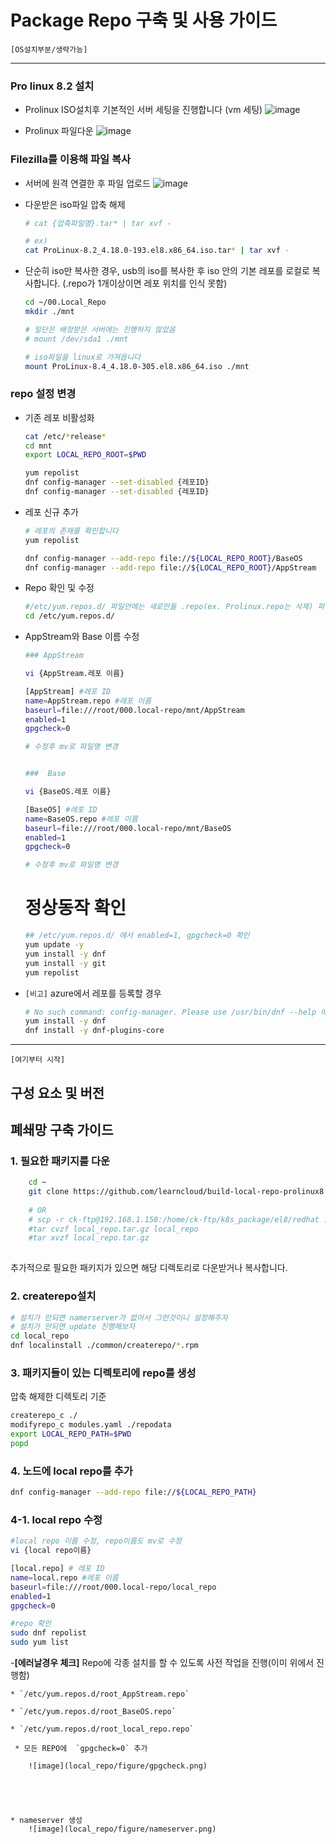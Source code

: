# Package Repo 구축 및 사용 가이드


`[OS설치부분/생략가능]`

----

### Pro linux 8.2 설치
- Prolinux ISO설치후  기본적인 서버 세팅을 진행합니다 (vm 세팅)
    ![image](local_repo/figure/download_prolinux8.2.png)


- Prolinux 파일다운
    ![image](local_repo/figure/download_prolinux8.2-2.png)



### Filezilla를 이용해 파일 복사


- 서버에 원격 연결한 후 파일 업로드
    ![image](local_repo/figure/con-filezila.png)


- 다운받은 iso파일 압축 해제

    ```bash
    # cat {압축파일명}.tar* | tar xvf -
    
    # ex) 
    cat ProLinux-8.2_4.18.0-193.el8.x86_64.iso.tar* | tar xvf -

    ```

- 단순히 iso만 복사한 경우, usb의 iso를 복사한 후 iso 안의 기본 레포를 로컬로 복사합니다. (.repo가 1개이상이면 레포 위치를 인식 못함)


    ```bash
    cd ~/00.Local_Repo
    mkdir ./mnt

    # 일단은 배정받은 서버에는 진행하지 않았음
    # mount /dev/sda1 ./mnt

    # iso파일을 linux로 가져옵니다
    mount ProLinux-8.4_4.18.0-305.el8.x86_64.iso ./mnt

    ```

### repo 설정 변경

- 기존 레포 비활성화
    ```bash
    cat /etc/*release*
    cd mnt
    export LOCAL_REPO_ROOT=$PWD

    yum repolist
    dnf config-manager --set-disabled {레포ID}
    dnf config-manager --set-disabled {레포ID}
    
    ```

- 레포 신규 추가

    ```bash
    # 레포의 존재를 확인합니다
    yum repolist 

    dnf config-manager --add-repo file://${LOCAL_REPO_ROOT}/BaseOS
    dnf config-manager --add-repo file://${LOCAL_REPO_ROOT}/AppStream

    ```


- Repo 확인 및 수정

    ```bash
    #/etc/yum.repos.d/ 파일안에는 새로만들 .repo(ex. Prolinux.repo는 삭제) 파일말고 아무것도 없어야함
    cd /etc/yum.repos.d/ 
    
    ```
    
- AppStream와 Base 이름 수정

    ```bash
    ### AppStream
    
    vi {AppStream.레포 이름}
    
    [AppStream] #레포 ID
    name=AppStream.repo #레포 이름
    baseurl=file:///root/000.local-repo/mnt/AppStream
    enabled=1
    gpgcheck=0
    
    # 수정후 mv로 파일명 변경
    
    
    ###  Base
    
    vi {BaseOS.레포 이름}

    [BaseOS] #레포 ID
    name=BaseOS.repo #레포 이름
    baseurl=file:///root/000.local-repo/mnt/BaseOS
    enabled=1
    gpgcheck=0
    
    # 수정후 mv로 파일명 변경
    

    ```


    # 정상동작 확인
    ```bash
    ## /etc/yum.repos.d/ 에서 enabled=1, gpgcheck=0 확인
    yum update -y
    yum install -y dnf
    yum install -y git
    yum repolist

    ```


- `[비고]` azure에서 레포를 등록할 경우 
    
    ```bash
    # No such command: config-manager. Please use /usr/bin/dnf --help 에러가 발생시 설치 진행
    yum install -y dnf
    dnf install -y dnf-plugins-core

    ```





----
`[여기부터 시작]` 

## 구성 요소 및 버전

## 폐쇄망 구축 가이드
### 1. 필요한 패키지를 다운

```bash
    cd ~
    git clone https://github.com/learncloud/build-local-repo-prolinux8.2.git
    
    # OR
    # scp -r ck-ftp@192.168.1.150:/home/ck-ftp/k8s_package/el8/redhat ./local_repo
    #tar cvzf local_repo.tar.gz local_repo
    #tar xvzf local_repo.tar.gz
    
```

추가적으로 필요한 패키지가 있으면 해당 디렉토리로 다운받거나 복사합니다.




### 2. createrepo설치
```bash
# 설치가 안되면 namerserver가 없어서 그런것이니 설정해주자
# 설치가 안되면 update 진행해보자
cd local_repo
dnf localinstall ./common/createrepo/*.rpm

```




### 3. 패키지들이 있는 디렉토리에 repo를 생성
압축 해제한 디렉토리 기준
```bash
createrepo_c ./
modifyrepo_c modules.yaml ./repodata
export LOCAL_REPO_PATH=$PWD
popd

```

### 4. 노드에 local repo를 추가
```bash
dnf config-manager --add-repo file://${LOCAL_REPO_PATH}

```

### 4-1. local repo 수정

```bash
#local repo 이름 수정, repo이름도 mv로 수정
vi {local repo이름}

[local.repo] # 레포 ID
name=local.repo #레포 이름
baseurl=file:///root/000.local-repo/local_repo
enabled=1
gpgcheck=0

#repo 확인
sudo dnf repolist
sudo yum list

```



-**[에러날경우 체크]** Repo에 각종 설치를 할 수 있도록 사전 작업을 진행(이미 위에서 진행함) 

    * `/etc/yum.repos.d/root_AppStream.repo`

    * `/etc/yum.repos.d/root_BaseOS.repo` 

    * `/etc/yum.repos.d/root_local_repo.repo`

     * 모든 REPO에  `gpgcheck=0` 추가
        
        ![image](local_repo/figure/gpgcheck.png)
        

    
        

    * nameserver 생성
        ![image](local_repo/figure/nameserver.png)
